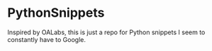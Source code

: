 # PythonSnippets

Inspired by OALabs, this is just a repo for Python snippets I seem to constantly have to Google.